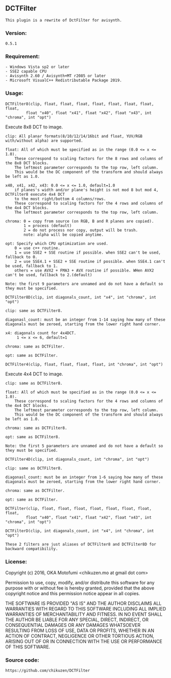 ## DCTFilter
	This plugin is a rewrite of DctFilter for avisynth.

### Version:
	0.5.1

### Requirement:
	- Windows Vista sp2 or later
	- SSE2 capable CPU
	- Avisynth 2.60 / Avisynth+MT r2085 or later
	- Microsoft VisualC++ Redistributable Package 2019.

### Usage:
```
DCTFilter8(clip, float, float, float, float, float, float, float, float,
		 float "x40", float "x41", float "x42", float "x43", int "chroma", int "opt")
```
Execute 8x8 DCT to image.

	clip: All planar formats(8/10/12/14/16bit and float, YUV/RGB with/without alpha) are supported.

	float: All of which must be specified as in the range (0.0 <= x <= 1.0).
		These correspond to scaling factors for the 8 rows and columns of the 8x8 DCT blocks.
		The leftmost parameter corresponds to the top row, left column.
		This would be the DC component of the transform and should always be left as 1.0.

	x40, x41, x42, x43: 0.0 <= x <= 1.0, default=1.0
		if planes's width and/or plane's height is not mod 8 but mod 4, DCTFilter8 execute 4x4 DCT
		to the most right/bottom 4 columns/rows.
		These correspond to scaling factors for the 4 rows and columns of the 4x4 DCT blocks.
		The leftmost parameter corresponds to the top row, left column.

	chroma:	0 = copy from source (on RGB, B and R planes are copied).
			1 = process (default)
			2 = do not process nor copy, output will be trash.
			note: alpha will be copied anytime. 

	opt: Specify which CPU optimization are used.
		0 = use c++ routine.
		1 = use SSE2 + SSE routine if possible. when SSE2 can't be used, fallback to 0.
		2 = use SSE4.1 + SSE2 + SSE routine if possible. when SSE4.1 can't be used, fallback to 1.
		others = use AVX2 + FMA3 + AVX routine if possible. WHen AVX2 can't be used, fallback to 2.(default)

	Note: the first 9 parameters are unnamed and do not have a default so they must be specified.

```
DCTFilter8D(clip, int diagonals_count, int "x4", int "chroma", int "opt")
```
	clip: same as DCTFilter8.

	diagonasl_count: must be an integer from 1-14 saying how many of these diagonals must be zeroed, starting from the lower right hand corner.

	x4: diagonals count for 4x4DCT.
		 1 <= x <= 6, default=1

	chroma: same as DCTFilter.

	opt: same as DCTFilter.

```
DCTFilter4(clip, float, float, float, float, int "chroma", int "opt")
```
Execute 4x4 DCT to image.

	clip: same as DCTFilter8.

	float: All of which must be specified as in the range (0.0 <= x <= 1.0).
		These correspond to scaling factors for the 4 rows and columns of the 4x4 DCT blocks.
		The leftmost parameter corresponds to the top row, left column.
		This would be the DC component of the transform and should always be left as 1.0.

	chroma:	same as DCTFilter8.

	opt: same as DCTFilter8.

	Note: the first 5 parameters are unnamed and do not have a default so they must be specified.

```
DCTFilter4D(clip, int diagonals_count, int "chroma", int "opt")
```
	clip: same as DCTFilter8.

	diagonasl_count: must be an integer from 1-6 saying how many of these diagonals must be zeroed, starting from the lower right hand corner.

	chroma: same as DCTFilter.

	opt: same as DCTFilter.

```
DCTFilter(clip, float, float, float, float, float, float, float, float,
		 float "x40", float "x41", float "x42", float "x43", int "chroma", int "opt")
```
```
DCTFilterD(clip, int diagonals_count, int "x4", int "chroma", int "opt")
```
	These 2 filters are just aliases of DCTFilter8 and DCTFilter8D for backward compatibility.


### License:
Copyright (c) 2016, OKA Motofumi <chikuzen.mo at gmail dot com>

Permission to use, copy, modify, and/or distribute this software for any
purpose with or without fee is hereby granted, provided that the above
copyright notice and this permission notice appear in all copies.

THE SOFTWARE IS PROVIDED "AS IS" AND THE AUTHOR DISCLAIMS ALL WARRANTIES WITH
REGARD TO THIS SOFTWARE INCLUDING ALL IMPLIED WARRANTIES OF MERCHANTABILITY AND
FITNESS. IN NO EVENT SHALL THE AUTHOR BE LIABLE FOR ANY SPECIAL, DIRECT,
INDIRECT, OR CONSEQUENTIAL DAMAGES OR ANY DAMAGES WHATSOEVER RESULTING FROM
LOSS OF USE, DATA OR PROFITS, WHETHER IN AN ACTION OF CONTRACT, NEGLIGENCE OR
OTHER TORTIOUS ACTION, ARISING OUT OF OR IN CONNECTION WITH THE USE OR
PERFORMANCE OF THIS SOFTWARE.

### Source code:
	https://github.com/chikuzen/DCTFilter
